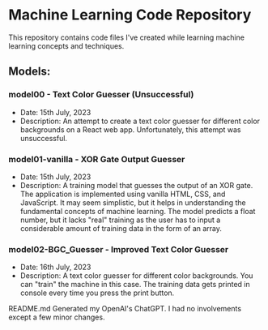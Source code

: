 # Machine Learning Code Repository

This repository contains code files I've created while learning machine learning concepts and techniques.

## Models:

### model00 - Text Color Guesser (Unsuccessful)
- Date: 15th July, 2023
- Description: An attempt to create a text color guesser for different color backgrounds on a React web app. Unfortunately, this attempt was unsuccessful.

### model01-vanilla - XOR Gate Output Guesser
- Date: 15th July, 2023
- Description: A training model that guesses the output of an XOR gate. The application is implemented using vanilla HTML, CSS, and JavaScript. It may seem simplistic, but it helps in understanding the fundamental concepts of machine learning. The model predicts a float number, but it lacks "real" training as the user has to input a considerable amount of training data in the form of an array.

### model02-BGC_Guesser - Improved Text Color Guesser
- Date: 16th July, 2023
- Description: A text color guesser for different color backgrounds. You can "train" the machine in this case. The training data gets printed in console every time you press the print button.


README.md Generated my OpenAI's ChatGPT. I had no involvements except a few minor changes.